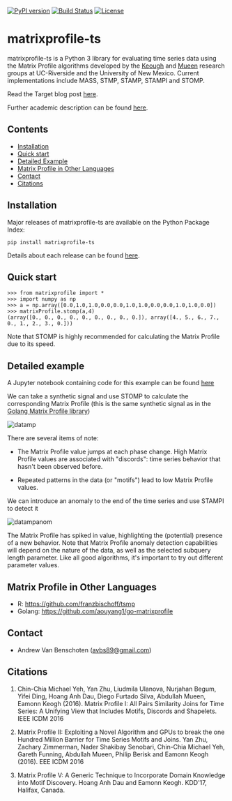 [![PyPI version](https://badge.fury.io/py/matrixprofile-ts.svg)](https://badge.fury.io/py/matrixprofile-ts)
[![Build Status](https://travis-ci.org/target/matrixprofile-ts.svg)](https://travis-ci.org/target/matrixprofile-ts)
[![License](https://img.shields.io/badge/License-Apache%202.0-blue.svg)](https://opensource.org/licenses/Apache-2.0)
# matrixprofile-ts

matrixprofile-ts is a Python 3 library for evaluating time series data using the Matrix Profile algorithms developed by the [Keough](https://www.cs.ucr.edu/~eamonn/MatrixProfile.html) and [Mueen](https://www.cs.unm.edu/~mueen/) research groups at UC-Riverside and the University of New Mexico. Current implementations include MASS, STMP, STAMP, STAMPI and STOMP.

Read the Target blog post [here](https://tech.target.com/2018/12/11/matrix-profile.html).

Further academic description can be found [here](https://www.cs.ucr.edu/~eamonn/MatrixProfile.html).

## Contents
- [Installation](#installation)
- [Quick start](#quick-start)
- [Detailed Example](#detailed-example)
- [Matrix Profile in Other Languages](#matrix-profile-in-other-languages)
- [Contact](#contact)
- [Citations](#citations)

## Installation

Major releases of matrixprofile-ts are available on the Python Package Index:

`pip install matrixprofile-ts`

Details about each release can be found [here](https://github.com/target/matrixprofile-ts/blob/master/docs/Releases.md).

## Quick start

```
>>> from matrixprofile import *
>>> import numpy as np
>>> a = np.array([0.0,1.0,1.0,0.0,0.0,1.0,1.0,0.0,0.0,1.0,1.0,0.0])
>>> matrixProfile.stomp(a,4)
(array([0., 0., 0., 0., 0., 0., 0., 0., 0.]), array([4., 5., 6., 7., 0., 1., 2., 3., 0.]))
```
Note that STOMP is highly recommended for calculating the Matrix Profile due to its speed.

## Detailed example

A Jupyter notebook containing code for this example can be found [here](https://github.com/target/matrixprofile-ts/blob/master/docs/Matrix_Profile_Tutorial.ipynb)

We can take a synthetic signal and use STOMP to calculate the corresponding Matrix Profile (this is the same synthetic signal as in the [Golang Matrix Profile library](https://github.com/aouyang1/go-matrixprofile))

![datamp](https://github.com/target/matrixprofile-ts/blob/master/datamp.png)


There are several items of note:

- The Matrix Profile value jumps at each phase change. High Matrix Profile values are associated with "discords": time series behavior that hasn't been observed before.

- Repeated patterns in the data (or "motifs") lead to low Matrix Profile values.


We can introduce an anomaly to the end of the time series and use STAMPI to detect it

![datampanom](https://github.com/target/matrixprofile-ts/blob/master/datampanom.png)

The Matrix Profile has spiked in value, highlighting the (potential) presence of a new behavior. Note that Matrix Profile anomaly detection capabilities will depend on the nature of the data, as well as the selected subquery length parameter. Like all good algorithms, it's important to try out different parameter values.



## Matrix Profile in Other Languages
- R: https://github.com/franzbischoff/tsmp
- Golang: https://github.com/aouyang1/go-matrixprofile

## Contact
- Andrew Van Benschoten (avbs89@gmail.com)

## Citations
1. Chin-Chia Michael Yeh, Yan Zhu, Liudmila Ulanova, Nurjahan Begum, Yifei Ding, Hoang Anh Dau, Diego Furtado Silva, Abdullah Mueen, Eamonn Keogh (2016). Matrix Profile I: All Pairs Similarity Joins for Time Series: A Unifying View that Includes Motifs, Discords and Shapelets. IEEE ICDM 2016

2. Matrix Profile II: Exploiting a Novel Algorithm and GPUs to break the one Hundred Million Barrier for Time Series Motifs and Joins.  Yan Zhu, Zachary Zimmerman, Nader Shakibay Senobari, Chin-Chia Michael Yeh, Gareth Funning, Abdullah Mueen, Philip Berisk and Eamonn Keogh (2016). EEE ICDM 2016

3. Matrix Profile V: A Generic Technique to Incorporate Domain Knowledge into Motif Discovery. Hoang Anh Dau and Eamonn Keogh. KDD'17, Halifax, Canada.
